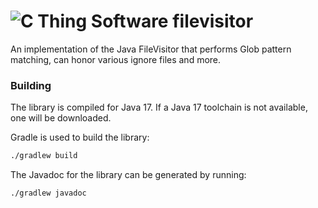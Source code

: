 # ![C Thing Software](https://www.cthing.com/branding/CThingSoftware-57x60.png "C Thing Software") filevisitor

An implementation of the Java FileVisitor that performs Glob pattern matching, can honor various
ignore files and more.

### Building
The library is compiled for Java 17. If a Java 17 toolchain is not available, one will be downloaded.

Gradle is used to build the library:
```bash
./gradlew build
```
The Javadoc for the library can be generated by running:
```bash
./gradlew javadoc
```
